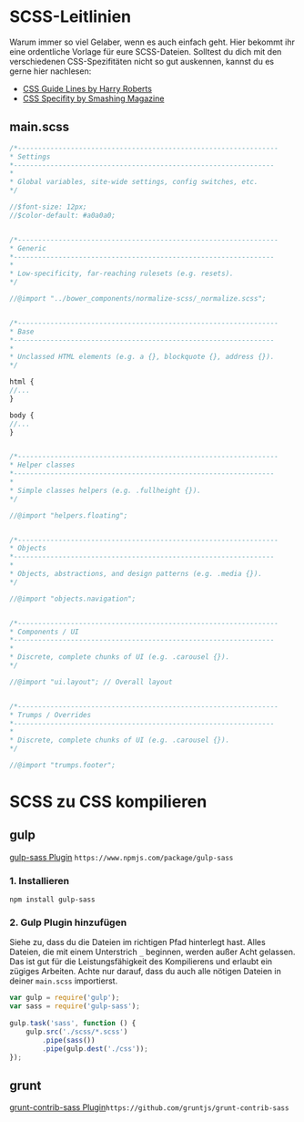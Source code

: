 # SCSS-Leitlinien

Warum immer so viel Gelaber, wenn es auch einfach geht. Hier bekommt ihr eine ordentliche Vorlage für eure SCSS-Dateien. Solltest du dich mit den verschiedenen CSS-Spezifitäten nicht so gut auskennen, kannst du es gerne hier nachlesen:

* [CSS Guide Lines by Harry Roberts](http://cssguidelin.es/)
* [CSS Specifity by Smashing Magazine](http://www.smashingmagazine.com/2007/07/27/css-specificity-things-you-should-know/)


## main.scss

```scss
/*----------------------------------------------------------------
* Settings
*----------------------------------------------------------------
*
* Global variables, site-wide settings, config switches, etc.
*/

//$font-size: 12px;
//$color-default: #a0a0a0;


/*----------------------------------------------------------------
* Generic
*----------------------------------------------------------------
*
* Low-specificity, far-reaching rulesets (e.g. resets).
*/

//@import "../bower_components/normalize-scss/_normalize.scss";


/*----------------------------------------------------------------
* Base
*----------------------------------------------------------------
*
* Unclassed HTML elements (e.g. a {}, blockquote {}, address {}).
*/

html {
//...
}

body {
//...
}


/*----------------------------------------------------------------
* Helper classes
*----------------------------------------------------------------
*
* Simple classes helpers (e.g. .fullheight {}).
*/

//@import "helpers.floating";


/*----------------------------------------------------------------
* Objects
*----------------------------------------------------------------
*
* Objects, abstractions, and design patterns (e.g. .media {}).
*/

//@import "objects.navigation";


/*----------------------------------------------------------------
* Components / UI
*----------------------------------------------------------------
*
* Discrete, complete chunks of UI (e.g. .carousel {}).
*/

//@import "ui.layout"; // Overall layout


/*----------------------------------------------------------------
* Trumps / Overrides
*----------------------------------------------------------------
*
* Discrete, complete chunks of UI (e.g. .carousel {}).
*/

//@import "trumps.footer";

```

# SCSS zu CSS kompilieren
## gulp
[gulp-sass Plugin](https://www.npmjs.com/package/gulp-sass) ```https://www.npmjs.com/package/gulp-sass```

### 1. Installieren
```npm install gulp-sass```

### 2. Gulp Plugin hinzufügen

Siehe zu, dass du die Dateien im richtigen Pfad hinterlegt hast. Alles Dateien, die mit einem Unterstrich ```_``` beginnen, werden außer Acht gelassen. Das ist gut für die Leistungsfähigkeit des Kompilierens und erlaubt ein zügiges Arbeiten. Achte nur darauf, dass du auch alle nötigen Dateien in deiner ```main.scss``` importierst.

```js
var gulp = require('gulp');
var sass = require('gulp-sass');
 
gulp.task('sass', function () {
    gulp.src('./scss/*.scss')
        .pipe(sass())
        .pipe(gulp.dest('./css'));
});
```

## grunt
[grunt-contrib-sass Plugin](https://github.com/gruntjs/grunt-contrib-sass)```https://github.com/gruntjs/grunt-contrib-sass```
